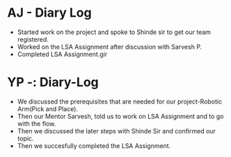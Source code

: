 # AJ - Diary Log

* Started work on the project and spoke to Shinde sir to get our team registered.
* Worked on the LSA Assignment after discussion with Sarvesh P.
* Completed LSA Assignment.gir


# YP -: Diary-Log

* We discussed the prerequisites that are needed for our project-Robotic Arm(Pick and Place).
* Then our Mentor Sarvesh, told us to work on LSA Assignment and to go with the flow.
* Then we discussed the later steps with Shinde Sir and confirmed our topic.
* Then we succesfully completed the LSA Assignment.